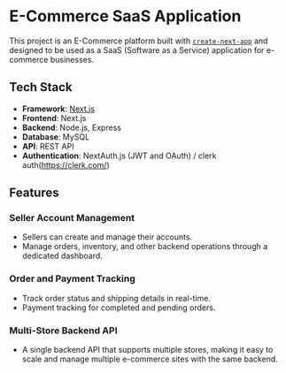 # E-Commerce SaaS Application

This project is an E-Commerce platform built with [`create-next-app`](https://nextjs.org/docs/api-reference/create-next-app) and designed to be used as a SaaS (Software as a Service) application for e-commerce businesses.

## Tech Stack

- **Framework**: [Next.js](https://nextjs.org/)
- **Frontend**: Next.js
- **Backend**: Node.js, Express
- **Database**: MySQL
- **API**: REST API
- **Authentication**: NextAuth.js (JWT and OAuth) / clerk auth(https://clerk.com/)

## Features

### Seller Account Management

- Sellers can create and manage their accounts.
- Manage orders, inventory, and other backend operations through a dedicated dashboard.

### Order and Payment Tracking

- Track order status and shipping details in real-time.
- Payment tracking for completed and pending orders.

### Multi-Store Backend API

- A single backend API that supports multiple stores, making it easy to scale and manage multiple e-commerce sites with the same backend.
